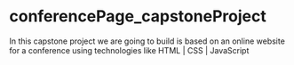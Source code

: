 # conferencePage_capstoneProject
In this capstone project we are going to build is based on an online website for a conference using technologies like HTML | CSS | JavaScript
